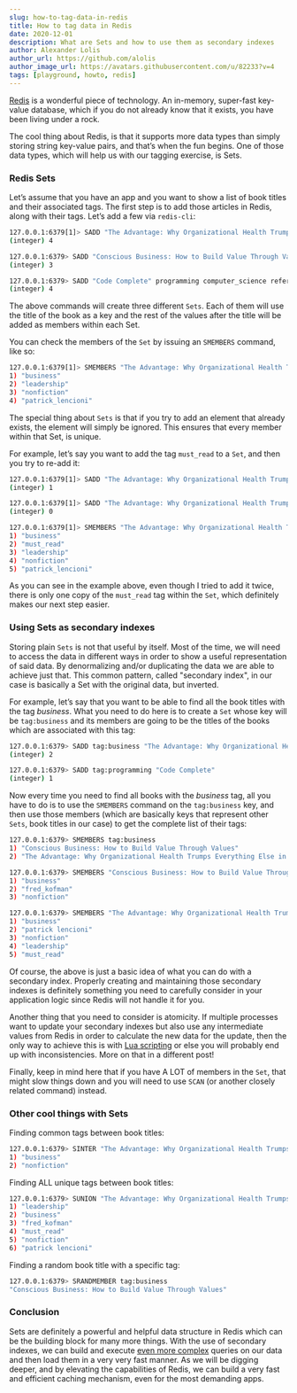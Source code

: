 ```yaml
---
slug: how-to-tag-data-in-redis
title: How to tag data in Redis
date: 2020-12-01
description: What are Sets and how to use them as secondary indexes
author: Alexander Lolis
author_url: https://github.com/alolis
author_image_url: https://avatars.githubusercontent.com/u/82233?v=4
tags: [playground, howto, redis]
---
```


[Redis](https://redis.io/) is a wonderful piece of technology. An in-memory, super-fast key-value database, which if you do not already know that it exists, you have been living under a rock.

The cool thing about Redis, is that it supports more data types than simply storing string key-value pairs, and that’s when the fun begins. One of those data types, which will help us with our tagging exercise, is Sets.

<!--truncate-->

### Redis Sets

Let’s assume that you have an app and you want to show a list of book titles and their associated tags. The first step is to add those articles in Redis, along with their tags. Let’s add a few via `redis-cli`:

```bash
127.0.0.1:6379[1]> SADD "The Advantage: Why Organizational Health Trumps Everything Else in Business" business leadership nonfiction patrick_lencioni
(integer) 4

127.0.0.1:6379> SADD "Conscious Business: How to Build Value Through Values" business nonfiction fred_kofman
(integer) 3

127.0.0.1:6379> SADD "Code Complete" programming computer_science reference steve_mcconnell
(integer) 4
```

The above commands will create three different `Sets`. Each of them will use the title of the book as a key and the rest of the values after the title will be added as members within each Set.

You can check the members of the `Set` by issuing an `SMEMBERS` command, like so:

```bash
127.0.0.1:6379[1]> SMEMBERS "The Advantage: Why Organizational Health Trumps Everything Else in Business"
1) "business"
2) "leadership"
3) "nonfiction"
4) "patrick_lencioni"
```

The special thing about `Sets` is that if you try to add an element that already exists, the element will simply be ignored. This ensures that every member within that Set, is unique.

For example, let’s say you want to add the tag `must_read` to a `Set`, and then you try to re-add it:

```bash
127.0.0.1:6379[1]> SADD "The Advantage: Why Organizational Health Trumps Everything Else in Business" must_read
(integer) 1

127.0.0.1:6379[1]> SADD "The Advantage: Why Organizational Health Trumps Everything Else in Business" must_read
(integer) 0

127.0.0.1:6379[1]> SMEMBERS "The Advantage: Why Organizational Health Trumps Everything Else in Business"
1) "business"
2) "must_read"
3) "leadership"
4) "nonfiction"
5) "patrick_lencioni"
```

As you can see in the example above, even though I tried to add it twice, there is only one copy of the `must_read` tag within the `Set`, which definitely makes our next step easier.

### Using Sets as secondary indexes

Storing plain `Sets` is not that useful by itself. Most of the time, we will need to access the data in different ways in order to show a useful representation of said data. By denormalizing and/or duplicating the data we are able to achieve just that. This common pattern, called "secondary index", in our case is basically a Set with the original data, but inverted.

For example, let’s say that you want to be able to find all the book titles with the tag *business*. What you need to do here is to create a `Set` whose key will be `tag:business` and its members are going to be the titles of the books which are associated with this tag:

```bash
127.0.0.1:6379> SADD tag:business "The Advantage: Why Organizational Health Trumps Everything Else in Business" "Conscious Business: How to Build Value Through Values"
(integer) 2

127.0.0.1:6379> SADD tag:programming "Code Complete"
(integer) 1
```

Now every time you need to find all books with the *business* tag, all you have to do is to use the `SMEMBERS` command on the `tag:business` key, and then use those members (which are basically keys that represent other `Sets`, book titles in our case) to get the complete list of their tags:

```bash
127.0.0.1:6379> SMEMBERS tag:business
1) "Conscious Business: How to Build Value Through Values"
2) "The Advantage: Why Organizational Health Trumps Everything Else in Business"

127.0.0.1:6379> SMEMBERS "Conscious Business: How to Build Value Through Values"
1) "business"
2) "fred_kofman"
3) "nonfiction"

127.0.0.1:6379> SMEMBERS "The Advantage: Why Organizational Health Trumps Everything Else in Business"
1) "business"
2) "patrick lencioni"
3) "nonfiction"
4) "leadership"
5) "must_read"
```

Of course, the above is just a basic idea of what you can do with a secondary index. Properly creating and maintaining those secondary indexes is definitely something you need to carefully consider in your application logic since Redis will not handle it for you.

Another thing that you need to consider is atomicity. If multiple processes want to update your secondary indexes but also use any intermediate values from Redis in order to calculate the new data for the update, then the only way to achieve this is with [Lua scripting](https://redis.io/commands/eval) or else you will probably end up with inconsistencies. More on that in a different post!

Finally, keep in mind here that if you have A LOT of members in the `Set`, that might slow things down and you will need to use `SCAN` (or another closely related command) instead.

### Other cool things with Sets

Finding common tags between book titles:

```bash
127.0.0.1:6379> SINTER "The Advantage: Why Organizational Health Trumps Everything Else in Business" "Conscious Business: How to Build Value Through Values"
1) "business"
2) "nonfiction"
```

Finding ALL unique tags between book titles:

```bash
127.0.0.1:6379> SUNION "The Advantage: Why Organizational Health Trumps Everything Else in Business" "Conscious Business: How to Build Value Through Values"
1) "leadership"
2) "business"
3) "fred_kofman"
4) "must_read"
5) "nonfiction"
6) "patrick lencioni"
```

Finding a random book title with a specific tag:

```bash
127.0.0.1:6379> SRANDMEMBER tag:business
"Conscious Business: How to Build Value Through Values"
```

### Conclusion

Sets are definitely a powerful and helpful data structure in Redis which can be the building block for many more things. With the use of secondary indexes, we can build and execute [even more complex](https://redis.io/topics/indexes) queries on our data and then load them in a very very fast manner. As we will be digging deeper, and by elevating the capabilities of Redis, we can build a very fast and efficient caching mechanism, even for the most demanding apps.